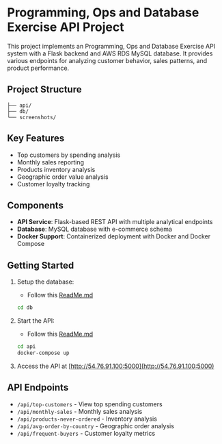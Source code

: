 # Programming, Ops and Database Exercise API Project

This project implements an Programming, Ops and Database Exercise API system with a Flask backend and AWS RDS MySQL database. It provides various endpoints for analyzing customer behavior, sales patterns, and product performance.

## Project Structure

```
├── api/               
├── db/               
└── screenshots/      
```

## Key Features

- Top customers by spending analysis
- Monthly sales reporting
- Products inventory analysis
- Geographic order value analysis
- Customer loyalty tracking

## Components

- **API Service**: Flask-based REST API with multiple analytical endpoints
- **Database**: MySQL database with e-commerce schema
- **Docker Support**: Containerized deployment with Docker and Docker Compose

## Getting Started

1. Setup the database:
    - Follow this [ReadMe.md](./db/ReadMe.md)
   ```bash
   cd db
   ```

2. Start the API:
    - Follow this [ReadMe.md](./api/ReadMe.md)
   ```bash
   cd api
   docker-compose up
   ```

3. Access the API at [http://54.76.91.100:5000](http://54.76.91.100:5000)

## API Endpoints

- `/api/top-customers` - View top spending customers
- `/api/monthly-sales` - Monthly sales analysis
- `/api/products-never-ordered` - Inventory analysis
- `/api/avg-order-by-country` - Geographic order analysis
- `/api/frequent-buyers` - Customer loyalty metrics